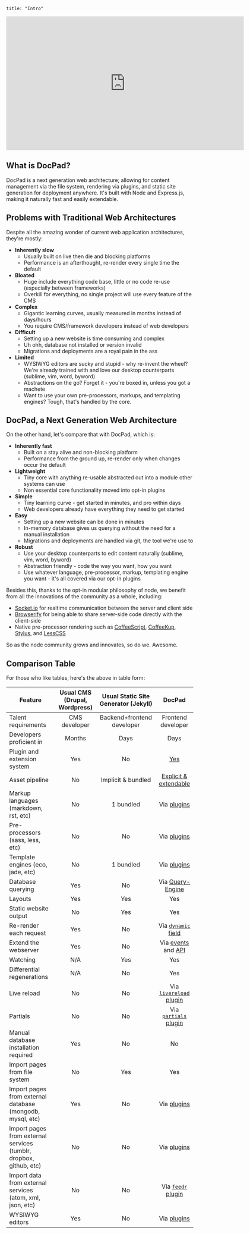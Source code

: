 ```
title: "Intro"
```

<iframe width="640" height="360" src="http://www.youtube.com/embed/hvQCXDWh7Wg?list=PLYVl5EnzwqsQs0tBLO6ug6WbqAbrpVbNf" frameborder="0" allowfullscreen></iframe>

## What is DocPad?
DocPad is a next generation web architecture; allowing for content management via the file system, rendering via plugins, and static site generation for deployment anywhere. It's built with Node and Express.js, making it naturally fast and easily extendable.

## Problems with Traditional Web Architectures
Despite all the amazing wonder of current web application architectures, they're mostly:

- **Inherently slow**
	- Usually built on live then die and blocking platforms
	- Performance is an afterthought, re-render every single time the default
- **Bloated**
	- Huge include everything code base, little or no code re-use (especially between frameworks)
	- Overkill for everything, no single project will use every feature of the CMS
- **Complex**
	- Gigantic learning curves, usually measured in months instead of days/hours
	- You require CMS/framework developers instead of web developers
- **Difficult**
	- Setting up a new website is time consuming and complex
	- Uh ohh, database not installed or version invalid
	- Migrations and deployments are a royal pain in the ass
- **Limited**
	- WYSIWYG editors are sucky and stupid - why re-invent the wheel? We're already trained with and love our desktop counterparts (sublime, vim, word, byword)
	- Abstractions on the go? Forget it - you're boxed in, unless you got a machete
	- Want to use your own pre-processors, markups, and templating engines? Tough, that's handled by the core.


## DocPad, a Next Generation Web Architecture
On the other hand, let's compare that with DocPad, which is:

- **Inherently fast**
	- Built on a stay alive and non-blocking platform
	- Performance from the ground up, re-render only when changes occur the default
- **Lightweight**
	- Tiny core with anything re-usable abstracted out into a module other systems can use
	- Non essential core functionality moved into opt-in plugins
- **Simple**
	- Tiny learning curve - get started in minutes, and pro within days
	- Web developers already have everything they need to get started
- **Easy**
	- Setting up a new website can be done in minutes
	- In-memory database gives us querying without the need for a manual installation
	- Migrations and deployments are handled via git, the tool we're use to
- **Robust**
	- Use your desktop counterparts to edit content naturally (sublime, vim, word, byword)
	- Abstraction friendly - code the way you want, how you want
	- Use whatever language, pre-processor, markup, templating engine you want - it's all covered via our opt-in plugins

Besides this, thanks to the opt-in modular philosophy of node, we benefit from all the innovations of the community as a whole, including:
- [Socket.io](http://socket.io/) for realtime communication between the server and client side
- [Browserify](https://github.com/substack/node-browserify) for being able to share server-side code directly with the client-side
- Native pre-processor rendering such as [CoffeeScript](http://coffeescript.org/), [CoffeeKup](http://coffeekup.org/), [Stylus](http://learnboost.github.com/stylus/), and [LessCSS](http://lesscss.org/)

So as the node community grows and innovates, so do we. Awesome.


## Comparison Table

For those who like tables, here's the above in table form:

| Feature | Usual CMS (Drupal, Wordpress) | Usual Static Site Generator (Jekyll) | DocPad  |
|  ----- |  :-----: |  :-----: |  :-----: |
| Talent requirements  |  CMS developer  |  Backend+frontend developer  |  Frontend developer  |
| Developers proficient in  |  Months  |  Days  |  Days  |
| Plugin and extension system  |  Yes  |  No  |  [Yes](/docpad/extend) |
| Asset pipeline |  No  |  Implicit & bundled  |  [Explicit & extendable](/docpad/overview#the-documents-directory)  |
| Markup languages (markdown, rst, etc) |  No  |  1 bundled  |  Via [plugins](/docpad/plugins#renderers)  |
| Pre-processors (sass, less, etc)  |  No  |  No  |  Via [plugins](/docpad/plugins#renderers)  |
| Template engines (eco, jade, etc)  |  No  |  1 bundled  |  Via [plugins](/docpad/plugins#renderers)  |
| Database querying  |  Yes  |  No  |  Via [Query-Engine](https://github.com/bevry/query-engine/wiki/Using) |
| Layouts |  Yes  |  Yes  |  Yes  |
| Static website output |  No  |  Yes  |  Yes  |
| Re-render each request |  Yes  |  No  |  Via [`dynamic` field](/docpad/meta-data#dynamic)  |
| Extend the webserver  |  Yes  |  No  |  Via [events](/docpad/events#serverextend) and [API](/docpad/api)  |
| Watching  |  N/A  |  Yes  |  Yes  |
| Differential regenerations  |  N/A  |  No  |  Yes  |
| Live reload  |  No  |  No  |  Via [`livereload` plugin](/plugin/livereload/)  |
| Partials  |  No  |  No  |  Via [`partials` plugin](/plugin/partials/)  |
| Manual database installation required  |  Yes  |  No  |  No  |
| Import pages from file system  |  No  |  Yes  |  Yes   |
| Import pages from external database (mongodb, mysql, etc)  |  Yes  |  No  |  Via [plugins](/docpad/plugins#admin-interfaces)  |
| Import pages from external services (tumblr, dropbox, github, etc)  |  No  |  No  |  Via [plugins](/docpad/plugins#admin-interfaces)  |
| Import data from external services (atom, xml, json, etc)  |  No  |  No  |  Via [`feedr` plugin](/plugin/feedr/)  |
| WYSIWYG editors  |  Yes  |  No  |  Via [plugins](/docpad/plugins#admin-interfaces)  |



